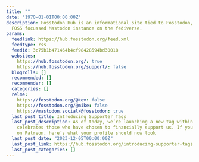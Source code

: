 ```yaml
---
title: ""
date: "1970-01-01T00:00:00Z"
description: Fosstodon Hub is an informational site tied to Fosstodon, the largest
  FOSS focussed Mastodon instance on the fediverse.
params:
  feedlink: https://hub.fosstodon.org/feed.xml
  feedtype: rss
  feedid: 3c75b1b471464b4cf98428594bd30018
  websites:
    https://hub.fosstodon.org/: true
    https://hub.fosstodon.org/support/: false
  blogrolls: []
  recommended: []
  recommender: []
  categories: []
  relme:
    https://fosstodon.org/@kev: false
    https://fosstodon.org/@mike: false
    https://mastodon.social/@fosstodon: true
  last_post_title: Introducing Supporter Tags
  last_post_description: As of today, we’re launching a new tag within Fosstodon that
    celebrates those who have chosen to financially support us. If you support us
    on Patreon, here’s what your profile should now look
  last_post_date: "2023-12-05T00:00:00Z"
  last_post_link: https://hub.fosstodon.org/introducing-supporter-tags
  last_post_categories: []
---
```

